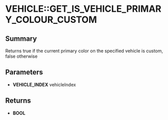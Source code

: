 # VEHICLE::GET_IS_VEHICLE_PRIMARY_COLOUR_CUSTOM

## Summary
Returns true if the current primary color on the specified vehicle is custom, false otherwise

## Parameters
* **VEHICLE_INDEX** vehicleIndex

## Returns
* **BOOL**